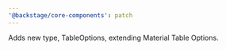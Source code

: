 ```yaml
---
'@backstage/core-components': patch
---
```


Adds new type, TableOptions, extending Material Table Options.
